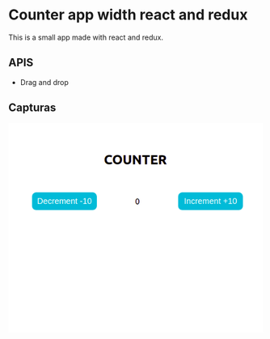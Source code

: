 # Counter app width react and redux

This is a small app made with react and redux.

## APIS
* Drag and drop

 ## Capturas
 <img src="captura.png" alt="Captura del proyecto"/>

